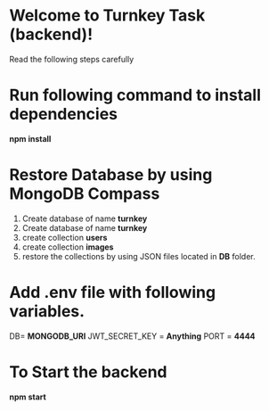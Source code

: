 # Welcome to Turnkey Task (backend)!

Read the following steps carefully 

# Run following command to install dependencies 


**npm install**

# Restore Database by using MongoDB Compass 

 1. Create database of name **turnkey** 
 2. Create database of name **turnkey** 
 3. create collection **users**
 4. create collection **images**
 5. restore the collections by using JSON files located in **DB** folder.

# Add .env file with following variables.

DB= **MONGODB_URI**
JWT_SECRET_KEY = **Anything**
PORT = **4444**

# To Start the backend

**npm start**
